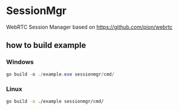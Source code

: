 # SessionMgr
WebRTC Session Manager based on https://github.com/pion/webrtc

## how to build example
### Windows
```powershell
go build -o ./example.exe sessionmgr/cmd/
```

### Linux
```bash
go build -o ./example sessionmgr/cmd/
```